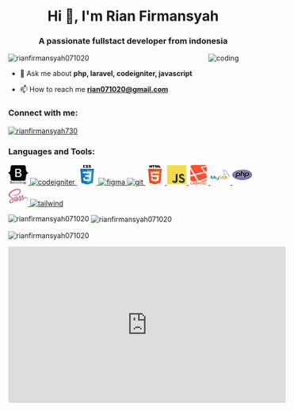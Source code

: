 
<h1 align="center">Hi 👋, I'm Rian Firmansyah</h1>
<h3 align="center">A passionate fullstact developer from indonesia</h3>
<img align="right" alt="coding" width="100" src="https://media0.giphy.com/media/jRf5fsn8G6YaogAWxn/200w.gif?cid=82a1493b64392resjekk5y9gultgn1tle8acqxqxqynww7n2&rid=200w.gif&ct=s" alt="">
<p align="left"> <img src="https://komarev.com/ghpvc/?username=rianfirmansyah071020&label=Profile%20views&color=0e75b6&style=flat" alt="rianfirmansyah071020" /> </p>

- 💬 Ask me about **php, laravel, codeigniter, javascript**

- 📫 How to reach me **rian071020@gmail.com**

<h3 align="left">Connect with me:</h3>
<p align="left">
<a href="https://instagram.com/rianfirmansyah730" target="blank"><img align="center" src="https://raw.githubusercontent.com/rahuldkjain/github-profile-readme-generator/master/src/images/icons/Social/instagram.svg" alt="rianfirmansyah730" height="30" width="40" /></a>
</p>

<h3 align="left">Languages and Tools:</h3>
<p align="left"> <a href="https://getbootstrap.com" target="_blank" rel="noreferrer"> <img src="https://raw.githubusercontent.com/devicons/devicon/master/icons/bootstrap/bootstrap-plain-wordmark.svg" alt="bootstrap" width="40" height="40"/> </a> <a href="https://codeigniter.com" target="_blank" rel="noreferrer"> <img src="https://cdn.worldvectorlogo.com/logos/codeigniter.svg" alt="codeigniter" width="40" height="40"/> </a> <a href="https://www.w3schools.com/css/" target="_blank" rel="noreferrer"> <img src="https://raw.githubusercontent.com/devicons/devicon/master/icons/css3/css3-original-wordmark.svg" alt="css3" width="40" height="40"/> </a> <a href="https://www.figma.com/" target="_blank" rel="noreferrer"> <img src="https://www.vectorlogo.zone/logos/figma/figma-icon.svg" alt="figma" width="40" height="40"/> </a> <a href="https://git-scm.com/" target="_blank" rel="noreferrer"> <img src="https://www.vectorlogo.zone/logos/git-scm/git-scm-icon.svg" alt="git" width="40" height="40"/> </a> <a href="https://www.w3.org/html/" target="_blank" rel="noreferrer"> <img src="https://raw.githubusercontent.com/devicons/devicon/master/icons/html5/html5-original-wordmark.svg" alt="html5" width="40" height="40"/> </a> <a href="https://developer.mozilla.org/en-US/docs/Web/JavaScript" target="_blank" rel="noreferrer"> <img src="https://raw.githubusercontent.com/devicons/devicon/master/icons/javascript/javascript-original.svg" alt="javascript" width="40" height="40"/> </a> <a href="https://laravel.com/" target="_blank" rel="noreferrer"> <img src="https://raw.githubusercontent.com/devicons/devicon/master/icons/laravel/laravel-plain-wordmark.svg" alt="laravel" width="40" height="40"/> </a> <a href="https://www.mysql.com/" target="_blank" rel="noreferrer"> <img src="https://raw.githubusercontent.com/devicons/devicon/master/icons/mysql/mysql-original-wordmark.svg" alt="mysql" width="40" height="40"/> </a> <a href="https://www.php.net" target="_blank" rel="noreferrer"> <img src="https://raw.githubusercontent.com/devicons/devicon/master/icons/php/php-original.svg" alt="php" width="40" height="40"/> </a> <a href="https://sass-lang.com" target="_blank" rel="noreferrer"> <img src="https://raw.githubusercontent.com/devicons/devicon/master/icons/sass/sass-original.svg" alt="sass" width="40" height="40"/> </a> <a href="https://tailwindcss.com/" target="_blank" rel="noreferrer"> <img src="https://www.vectorlogo.zone/logos/tailwindcss/tailwindcss-icon.svg" alt="tailwind" width="40" height="40"/> </a> </p>

<p><img align="left" src="https://github-readme-stats.vercel.app/api/top-langs?username=rianfirmansyah071020&show_icons=true&locale=en&layout=compact" alt="rianfirmansyah071020" /></p>

<p>&nbsp;<img align="center" src="https://github-readme-stats.vercel.app/api?username=rianfirmansyah071020&show_icons=true&locale=en" alt="rianfirmansyah071020" /></p>

<p><img align="center" src="https://github-readme-streak-stats.herokuapp.com/?user=rianfirmansyah071020&" alt="rianfirmansyah071020" /></p>
<iframe width="560" height="315" src="https://www.youtube.com/embed/6mA7Sz0WwDE" title="YouTube video player" frameborder="0" allow="accelerometer; autoplay; clipboard-write; encrypted-media; gyroscope; picture-in-picture; web-share" allowfullscreen></iframe>
